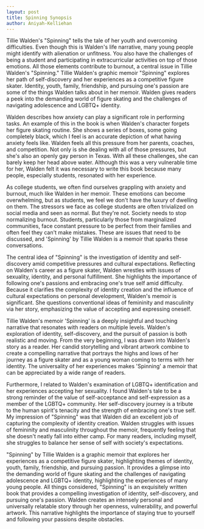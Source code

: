 ```yaml
---
layout: post
title: Spinning Synopsis
author: Aniyah-Kelliehan
---
```



Tillie Walden's "Spinning" tells the tale of her youth and overcoming difficulties. Even though this is Walden's life narrative, many young people might identify with alienation or unfitness. You also have the challenges of being a student and participating in extracurricular activities on top of those emotions. All those elements contribute to burnout, a central issue in Tillie Walden's "Spinning." Tillie Walden's graphic memoir "Spinning" explores her path of self-discovery and her experiences as a competitive figure skater. Identity, youth, family, friendship, and pursuing one's passion are some of the things Walden talks about in her memoir. Walden gives readers a peek into the demanding world of figure skating and the challenges of navigating adolescence and LGBTQ+ identity. 

Walden describes how anxiety can play a significant role in performing tasks. An example of this in the book is when Walden's character forgets her figure skating routine. She shows a series of boxes, some going completely black, which I feel is an accurate depiction of what having anxiety feels like. Walden feels all this pressure from her parents, coaches, and competition. Not only is she dealing with all of those pressures, but she's also an openly gay person in Texas. With all these challenges, she can barely keep her head above water. Although this was a very vulnerable time for her, Walden felt it was necessary to write this book because many people, especially students, resonated with her experience. 

As college students, we often find ourselves grappling with anxiety and burnout, much like Walden in her memoir. These emotions can become overwhelming, but as students, we feel we don't have the luxury of dwelling on them. The stressors we face as college students are often trivialized on social media and seen as normal. But they're not. Society needs to stop normalizing burnout. Students, particularly those from marginalized communities, face constant pressure to be perfect from their families and often feel they can't make mistakes. These are issues that need to be discussed, and 'Spinning' by Tillie Walden is a memoir that sparks these conversations. 

The central idea of "Spinning" is the investigation of identity and self-discovery amid competitive pressures and cultural expectations. Reflecting on Walden's career as a figure skater, Walden wrestles with issues of sexuality, identity, and personal fulfillment. She highlights the importance of following one's passions and embracing one's true self amid difficulty. Because it clarifies the complexity of identity creation and the influence of cultural expectations on personal development, Walden's memoir is significant. She questions conventional ideas of femininity and masculinity via her story, emphasizing the value of accepting and expressing oneself.

Tillie Walden's memoir 'Spinning' is a deeply insightful and touching narrative that resonates with readers on multiple levels. Walden's exploration of identity, self-discovery, and the pursuit of passion is both realistic and moving. From the very beginning, I was drawn into Walden's story as a reader. Her candid storytelling and vibrant artwork combine to create a compelling narrative that portrays the highs and lows of her journey as a figure skater and as a young woman coming to terms with her identity. The universality of her experiences makes 'Spinning' a memoir that can be appreciated by a wide range of readers.

Furthermore, I related to Walden's examination of LGBTQ+ identification and her experiences accepting her sexuality. I found Walden's tale to be a strong reminder of the value of self-acceptance and self-expression as a member of the LGBTQ+ community. Her self-discovery journey is a tribute to the human spirit's tenacity and the strength of embracing one's true self. My impression of "Spinning" was that Walden did an excellent job of capturing the complexity of identity creation. Walden struggles with issues of femininity and masculinity throughout the memoir, frequently feeling that she doesn't neatly fall into either camp. For many readers, including myself, she struggles to balance her sense of self with society's expectations. 

"Spinning" by Tillie Walden is a graphic memoir that explores her experiences as a competitive figure skater, highlighting themes of identity, youth, family, friendship, and pursuing passion. It provides a glimpse into the demanding world of figure skating and the challenges of navigating adolescence and LGBTQ+ identity, highlighting the experiences of many young people. All things considered, "Spinning" is an exquisitely written book that provides a compelling investigation of identity, self-discovery, and pursuing one's passion. Walden creates an intensely personal and universally relatable story through her openness, vulnerability, and powerful artwork. This narrative highlights the importance of staying true to yourself and following your passions despite obstacles.
